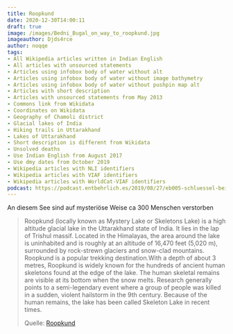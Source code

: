 ```yaml
---
title: Roopkund
date: 2020-12-30T14:00:11
draft: true
image: /images/Bedni_Bugal_on_way_to_roopkund.jpg
imageauthor: Djds4rce
author: noqqe
tags:
- All Wikipedia articles written in Indian English
- All articles with unsourced statements
- Articles using infobox body of water without alt
- Articles using infobox body of water without image bathymetry
- Articles using infobox body of water without pushpin map alt
- Articles with short description
- Articles with unsourced statements from May 2013
- Commons link from Wikidata
- Coordinates on Wikidata
- Geography of Chamoli district
- Glacial lakes of India
- Hiking trails in Uttarakhand
- Lakes of Uttarakhand
- Short description is different from Wikidata
- Unsolved deaths
- Use Indian English from August 2017
- Use dmy dates from October 2019
- Wikipedia articles with NLI identifiers
- Wikipedia articles with VIAF identifiers
- Wikipedia articles with WorldCat-VIAF identifiers
podcast: https://podcast.entbehrlich.es/2019/08/27/eb005-schluessel-bein-im-wertsackbeutel/
---
```


An diesem See sind auf mysteriöse Weise ca 300 Menschen verstorben

> Roopkund (locally known as Mystery Lake or Skeletons Lake) is a high altitude
> glacial lake in the Uttarakhand state of India. It lies in the lap of Trishul
> massif. Located in the Himalayas, the area around the lake is uninhabited and
> is roughly at an altitude of 16,470 feet (5,020 m), surrounded by rock-strewn
> glaciers and snow-clad mountains. Roopkund is a popular trekking
> destination.With a depth of about 3 metres, Roopkund is widely known for the
> hundreds of ancient human skeletons found at the edge of the lake. The human
> skeletal remains are visible at its bottom when the snow melts. Research
> generally points to a semi-legendary event where a group of people was killed
> in a sudden, violent hailstorm in the 9th century. Because of the human
> remains, the lake has been called Skeleton Lake in recent times.
>
> Quelle: [Roopkund](https://en.wikipedia.org/wiki/Roopkund)
